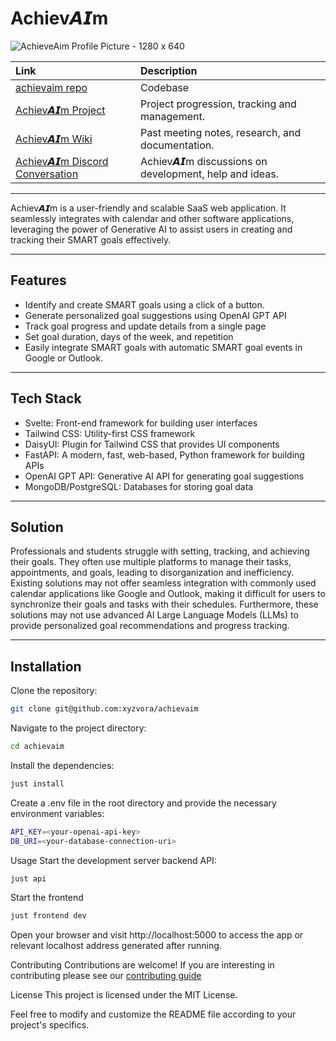 # Achiev𝘼𝙄m

![AchieveAim Profile Picture - 1280 x 640](https://github.com/xyvora/achievaim/assets/78818969/3e53c59f-0ecd-4d14-8ff0-7320e3c5f8f4)

| Link                                                           | Description                                           |
| :------------------------------------------------------------- | :---------------------------------------------------- |
| [achievaim repo](https://github.com/xyvora/achievaim)          | Codebase                                              |
| [Achiev𝘼𝙄m Project](https://github.com/orgs/xyvora/projects/1) | Project progression, tracking and management.         |
| [Achiev𝘼𝙄m Wiki](https://github.com/xyvora/achievaim/wiki)     | Past meeting notes, research, and documentation.      |
| [Achiev𝘼𝙄m Discord Conversation](https://discord.gg/n3CDBbWw)  | Achiev𝘼𝙄m discussions on development, help and ideas. |

---

Achiev𝘼𝙄m is a user-friendly and scalable SaaS web application. It seamlessly integrates with calendar and other software applications, leveraging the power of Generative AI to assist users in creating and tracking their SMART goals effectively.

---

## Features

- Identify and create SMART goals using a click of a button.
- Generate personalized goal suggestions using OpenAI GPT API
- Track goal progress and update details from a single page
- Set goal duration, days of the week, and repetition
- Easily integrate SMART goals with automatic SMART goal events in Google or Outlook.

---

## Tech Stack

- Svelte: Front-end framework for building user interfaces
- Tailwind CSS: Utility-first CSS framework
- DaisyUI: Plugin for Tailwind CSS that provides UI components
- FastAPI: A modern, fast, web-based, Python framework for building APIs
- OpenAI GPT API: Generative AI API for generating goal suggestions
- MongoDB/PostgreSQL: Databases for storing goal data

---

## Solution

Professionals and students struggle with setting, tracking, and achieving their goals. They often use multiple platforms to manage their tasks, appointments, and goals, leading to disorganization and inefficiency. Existing solutions may not offer seamless integration with commonly used calendar applications like Google and Outlook, making it difficult for users to synchronize their goals and tasks with their schedules. Furthermore, these solutions may not use advanced AI Large Language Models (LLMs) to provide personalized goal recommendations and progress tracking.

---

## Installation

Clone the repository:

```sh
git clone git@github.com:xyzvora/achievaim
```

Navigate to the project directory:

```sh
cd achievaim
```

Install the dependencies:

```sh
just install
```

Create a .env file in the root directory and provide the necessary environment variables:

```sh
API_KEY=<your-openai-api-key>
DB_URI=<your-database-connection-uri>
```

Usage
Start the development server backend API:

```sh
just api
```

Start the frontend

```sh
just frontend dev
```

Open your browser and visit http://localhost:5000 to access the app or relevant localhost address generated after running.

Contributing
Contributions are welcome! If you are interesting in contributing please see our [contributing guide](CONTRIBUTING.md)

License
This project is licensed under the MIT License.

Feel free to modify and customize the README file according to your project's specifics.
